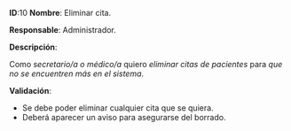 **ID**:10 **Nombre**: Eliminar cita.

**Responsable**: Administrador.

**Descripción**:

Como *secretario/a o médico/a* quiero *eliminar citas de pacientes* para *que no se encuentren más en el sistema*.

**Validación**:

* Se debe poder eliminar cualquier cita que se quiera.
* Deberá aparecer un aviso para asegurarse del borrado.
